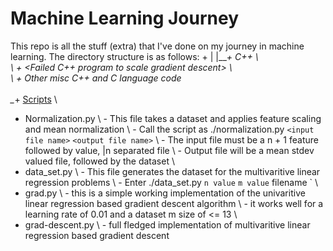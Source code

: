 # Machine Learning Journey

This repo is all the stuff (extra) that I've done on my journey in machine learning.
The directory structure is as follows:
+ 
| 
|___+ C++
\  \
\  + <Failed C++ program to scale gradient descent>
\  \
\  + Other misc C++ and C language code
\
\
\__+ [Scripts](https://github.com/Pk13055/machine-learning/blob/master/Scripts/RUN.md)
   \
   + Normalization.py
   \	- This file takes a dataset and applies feature scaling and mean normalization
   \	- Call the script as ./normalization.py ` <input file name> ` `<output file name>`
   \	- The input file must be a n + 1 feature followed by value, |n separated file
   \	- Output file will be a mean stdev valued file, followed by the dataset
   \
   + data_set.py 
   \	- This file generates the dataset for the multivaritive linear regression problems
   \    - Enter ./data_set.py ` n value ` ` m value ` filename `
   \
   + grad.py
   \	- this is a simple working implementation of the univaritive linear regression based gradient descent algorithm
   \    - it works well for a learning rate of 0.01 and a dataset m size of <= 13
   \
   + grad-descent.py
   \    - full fledged implementation of multivaritive linear regression based gradient descent
